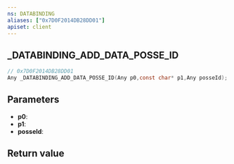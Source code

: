 ```yaml
---
ns: DATABINDING
aliases: ["0x7D0F2014DB28DD01"]
apiset: client
---
```

## _DATABINDING_ADD_DATA_POSSE_ID

```c
// 0x7D0F2014DB28DD01
Any _DATABINDING_ADD_DATA_POSSE_ID(Any p0,const char* p1,Any posseId);
```


## Parameters
* **p0**:
* **p1**:
* **posseId**:

## Return value

